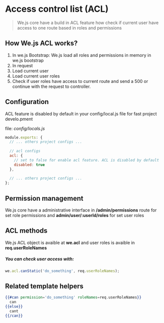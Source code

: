 # Access control list (ACL)

> We.js core have a build in ACL feature how check if current user have access to one route based in roles and permissions

## How We.js ACL works?

1. In we.js Bootstrap:
  We.js load all roles and permissions in memory in we.js bootstrap
2. In request
  1. Load current user
  2. Load current user roles
  3. Check if user roles have access to current route and send a 500 or continue with the request to controller. 

## Configuration

ACL feature is disabled by default in your config/local.js file for fast project develo.pment

file: *config/locals.js*
```js
module.exports: {
  // ... others project configs ...
  
  // acl configs
  acl: {
    // set to false for enable acl feature. ACL is disabled by default
    disabled: true 
  },
  
  // ... others project configs ...
};
```

## Permission management

We.js core have a administrative interface in **/admin/permissions** route for set role permissions and **admin/user/:userId/roles** for set user roles

## ACL methods

We.js ACL object is avaible at **we.acl** and user roles is avaible in **req.userRoleNames**

##### You can check user access with:

```js
we.acl.canStatic('do_something', req.userRoleNames);
```

## Related template helpers
 
```hbs
{{#can permission='do_something' roleNames=req.userRoleNames}}
  can
{{else}}
  cant
{{/can}}
```